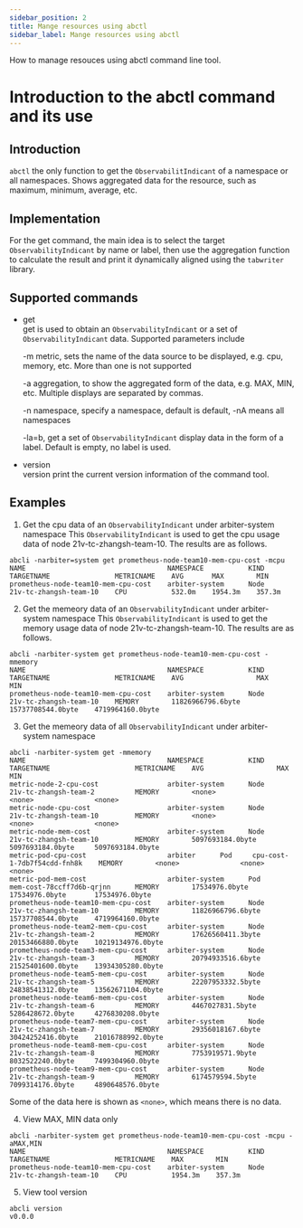 ```yaml
---
sidebar_position: 2
title: Mange resources using abctl
sidebar_label: Mange resources using abctl
---
```

How to manage resouces using abctl command line tool.

# Introduction to the abctl command and its use

## Introduction
`abctl` the only function to get the `ObservabilitIndicant` of a namespace or all namespaces. Shows aggregated data for the resource, such as maximum, minimum, average, etc. 

## Implementation
For the get command, the main idea is to select the target `ObservabilityIndicant` by name or label, then use the aggregation function to calculate the result and print it dynamically aligned using the `tabwriter` library.

## Supported commands
- get  
get is used to obtain an `ObservabilityIndicant` or a set of `ObservabilityIndicant` data. Supported parameters include
    
    -m metric, sets the name of the data source to be displayed, e.g. cpu, memory, etc. More than one is not supported
    
    -a aggregation, to show the aggregated form of the data, e.g. MAX, MIN, etc. Multiple displays are separated by commas.
    
    -n namespace, specify a namespace, default is default, -nA means all namespaces
    
    -la=b, get a set of `ObservabilityIndicant` display data in the form of a label. Default is empty, no label is used.

- version  
version print the current version information of the command tool.

## Examples

1. Get the cpu data of an `ObservabilityIndicant` under arbiter-system namespace
This `ObservabilityIndicant` is used to get the cpu usage data of node 21v-tc-zhangsh-team-10. The results are as follows.
```shell
abcli -narbiter=system get prometheus-node-team10-mem-cpu-cost -mcpu
NAME                                   NAMESPACE           KIND    TARGETNAME                METRICNAME    AVG       MAX        MIN
prometheus-node-team10-mem-cpu-cost    arbiter-system      Node    21v-tc-zhangsh-team-10    CPU           532.0m    1954.3m    357.3m
```

2. Get the memeory data of an `ObservabilityIndicant` under arbiter-system namespace
This `ObservabilityIndicant` is used to get the memory usage data of node 21v-tc-zhangsh-team-10. The results are as follows.
```shell
abcli -narbiter-system get prometheus-node-team10-mem-cpu-cost -mmemory
NAME                                   NAMESPACE           KIND    TARGETNAME                METRICNAME    AVG                  MAX                  MIN
prometheus-node-team10-mem-cpu-cost    arbiter-system      Node    21v-tc-zhangsh-team-10    MEMORY        11826966796.6byte    15737708544.0byte    4719964160.0byte
```

3. Get the memeory data of all `ObservabilityIndicant` under arbiter-system namespace
```shell
abcli -narbiter-system get -mmemory 
NAME                                   NAMESPACE           KIND    TARGETNAME                     METRICNAME    AVG                  MAX                  MIN
metric-node-2-cpu-cost                 arbiter-system      Node    21v-tc-zhangsh-team-2          MEMORY        <none>               <none>               <none>
metric-node-cpu-cost                   arbiter-system      Node    21v-tc-zhangsh-team-10         MEMORY        <none>               <none>               <none>
metric-node-mem-cost                   arbiter-system      Node    21v-tc-zhangsh-team-10         MEMORY        5097693184.0byte     5097693184.0byte     5097693184.0byte
metric-pod-cpu-cost                    arbiter      Pod     cpu-cost-1-7db7f54cdd-fnh8k    MEMORY        <none>               <none>               <none>
metric-pod-mem-cost                    arbiter-system      Pod     mem-cost-78ccff7d6b-qrjnn      MEMORY        17534976.0byte       17534976.0byte       17534976.0byte
prometheus-node-team10-mem-cpu-cost    arbiter-system      Node    21v-tc-zhangsh-team-10         MEMORY        11826966796.6byte    15737708544.0byte    4719964160.0byte
prometheus-node-team2-mem-cpu-cost     arbiter-system      Node    21v-tc-zhangsh-team-2          MEMORY        17626560411.3byte    20153466880.0byte    10219134976.0byte
prometheus-node-team3-mem-cpu-cost     arbiter-system      Node    21v-tc-zhangsh-team-3          MEMORY        20794933516.6byte    21525401600.0byte    13934305280.0byte
prometheus-node-team5-mem-cpu-cost     arbiter-system      Node    21v-tc-zhangsh-team-5          MEMORY        22207953332.5byte    24838541312.0byte    13562671104.0byte
prometheus-node-team6-mem-cpu-cost     arbiter-system      Node    21v-tc-zhangsh-team-6          MEMORY        4467027831.5byte     5286428672.0byte     4276830208.0byte
prometheus-node-team7-mem-cpu-cost     arbiter-system      Node    21v-tc-zhangsh-team-7          MEMORY        29356018167.6byte    30424252416.0byte    21016788992.0byte
prometheus-node-team8-mem-cpu-cost     arbiter-system      Node    21v-tc-zhangsh-team-8          MEMORY        7753919571.9byte     8032522240.0byte     7499304960.0byte
prometheus-node-team9-mem-cpu-cost     arbiter-system      Node    21v-tc-zhangsh-team-9          MEMORY        6174579594.5byte     7099314176.0byte     4890648576.0byte
```
Some of the data here is shown as `<none>`, which means there is no data.


4. View MAX, MIN data only
```shell
abcli -narbiter-system get prometheus-node-team10-mem-cpu-cost -mcpu -aMAX,MIN
NAME                                   NAMESPACE           KIND    TARGETNAME                METRICNAME    MAX        MIN
prometheus-node-team10-mem-cpu-cost    arbiter-system      Node    21v-tc-zhangsh-team-10    CPU           1954.3m    357.3m
```

5. View tool version
```shell
abcli version
v0.0.0
```

